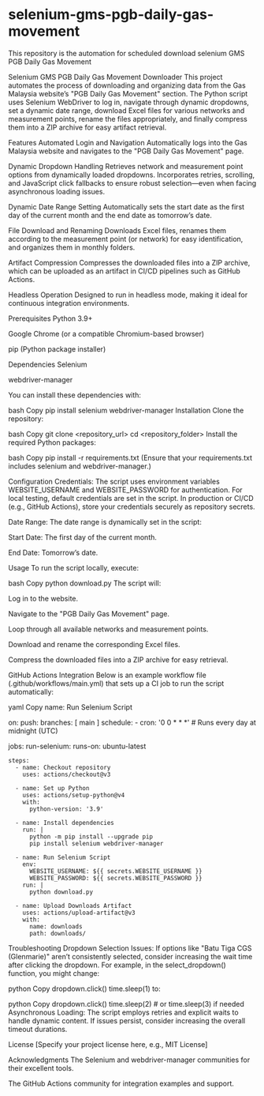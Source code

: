 # selenium-gms-pgb-daily-gas-movement
This repository is the automation for scheduled download selenium GMS PGB Daily Gas Movement

Selenium GMS PGB Daily Gas Movement Downloader
This project automates the process of downloading and organizing data from the Gas Malaysia website’s "PGB Daily Gas Movement" section. The Python script uses Selenium WebDriver to log in, navigate through dynamic dropdowns, set a dynamic date range, download Excel files for various networks and measurement points, rename the files appropriately, and finally compress them into a ZIP archive for easy artifact retrieval.

Features
Automated Login and Navigation
Automatically logs into the Gas Malaysia website and navigates to the "PGB Daily Gas Movement" page.

Dynamic Dropdown Handling
Retrieves network and measurement point options from dynamically loaded dropdowns. Incorporates retries, scrolling, and JavaScript click fallbacks to ensure robust selection—even when facing asynchronous loading issues.

Dynamic Date Range Setting
Automatically sets the start date as the first day of the current month and the end date as tomorrow’s date.

File Download and Renaming
Downloads Excel files, renames them according to the measurement point (or network) for easy identification, and organizes them in monthly folders.

Artifact Compression
Compresses the downloaded files into a ZIP archive, which can be uploaded as an artifact in CI/CD pipelines such as GitHub Actions.

Headless Operation
Designed to run in headless mode, making it ideal for continuous integration environments.

Prerequisites
Python 3.9+

Google Chrome (or a compatible Chromium-based browser)

pip (Python package installer)

Dependencies
Selenium

webdriver-manager

You can install these dependencies with:

bash
Copy
pip install selenium webdriver-manager
Installation
Clone the repository:

bash
Copy
git clone <repository_url>
cd <repository_folder>
Install the required Python packages:

bash
Copy
pip install -r requirements.txt
(Ensure that your requirements.txt includes selenium and webdriver-manager.)

Configuration
Credentials:
The script uses environment variables WEBSITE_USERNAME and WEBSITE_PASSWORD for authentication. For local testing, default credentials are set in the script. In production or CI/CD (e.g., GitHub Actions), store your credentials securely as repository secrets.

Date Range:
The date range is dynamically set in the script:

Start Date: The first day of the current month.

End Date: Tomorrow’s date.

Usage
To run the script locally, execute:

bash
Copy
python download.py
The script will:

Log in to the website.

Navigate to the "PGB Daily Gas Movement" page.

Loop through all available networks and measurement points.

Download and rename the corresponding Excel files.

Compress the downloaded files into a ZIP archive for easy retrieval.

GitHub Actions Integration
Below is an example workflow file (.github/workflows/main.yml) that sets up a CI job to run the script automatically:

yaml
Copy
name: Run Selenium Script

on:
  push:
    branches: [ main ]
  schedule:
    - cron: '0 0 * * *'  # Runs every day at midnight (UTC)

jobs:
  run-selenium:
    runs-on: ubuntu-latest

    steps:
      - name: Checkout repository
        uses: actions/checkout@v3

      - name: Set up Python
        uses: actions/setup-python@v4
        with:
          python-version: '3.9'

      - name: Install dependencies
        run: |
          python -m pip install --upgrade pip
          pip install selenium webdriver-manager

      - name: Run Selenium Script
        env:
          WEBSITE_USERNAME: ${{ secrets.WEBSITE_USERNAME }}
          WEBSITE_PASSWORD: ${{ secrets.WEBSITE_PASSWORD }}
        run: |
          python download.py

      - name: Upload Downloads Artifact
        uses: actions/upload-artifact@v3
        with:
          name: downloads
          path: downloads/
Troubleshooting
Dropdown Selection Issues:
If options like "Batu Tiga CGS (Glenmarie)" aren’t consistently selected, consider increasing the wait time after clicking the dropdown. For example, in the select_dropdown() function, you might change:

python
Copy
dropdown.click()
time.sleep(1)
to:

python
Copy
dropdown.click()
time.sleep(2)  # or time.sleep(3) if needed
Asynchronous Loading:
The script employs retries and explicit waits to handle dynamic content. If issues persist, consider increasing the overall timeout durations.

License
[Specify your project license here, e.g., MIT License]

Acknowledgments
The Selenium and webdriver-manager communities for their excellent tools.

The GitHub Actions community for integration examples and support.
